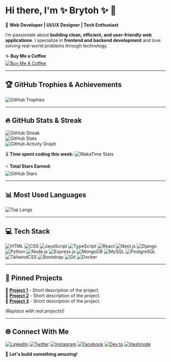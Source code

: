 # Hi there, I'm **✨ Brytoh ✨** 👋
🚀 **Web Developer | UI/UX Designer | Tech Enthusiast**  

I’m passionate about **building clean, efficient, and user-friendly web applications**. I specialize in **frontend and backend development** and love solving real-world problems through technology.  

☕ **Buy Me a Coffee**  
[![Buy Me A Coffee](https://img.shields.io/badge/☕-Buy%20Me%20a%20Coffee-FFDD00?style=flat-square&logo=buy-me-a-coffee&logoColor=black)](your-coffee-link)

---

## 🏆 GitHub Trophies & Achievements
![GitHub Trophies](https://github-profile-trophy.vercel.app/?username=Brytoh&theme=algolia&no-frame=true&no-bg=true&margin-w=5)

---

## 🔥 GitHub Stats & Streak
![GitHub Streak](https://github-readme-streak-stats.herokuapp.com/?user=Brytoh&theme=carrot&hide_border=true)  
![GitHub Stats](https://github-readme-stats.vercel.app/api?username=Brytoh&show_icons=true&theme=wheat&hide_border=true&count_private=true&include_all_commits=true&token=YOUR_GITHUB_TOKEN)  
![GitHub Activity Graph](https://github-readme-activity-graph.vercel.app/graph?username=Brytoh&theme=github-dark)  

⏳ **Time spent coding this week:**
![WakaTime Stats](https://github-readme-stats.vercel.app/api/wakatime?username=Brytoh&theme=dark&layout=compact)

⭐ **Total Stars Earned:**  
![GitHub Stars](https://img.shields.io/github/stars/Brytoh?affiliations=OWNER%2CCOLLABORATOR&style=for-the-badge&color=yellow)

---

## 📊 Most Used Languages
![Top Langs](https://github-readme-stats.vercel.app/api/top-langs/?username=Brytoh&layout=compact&theme=highcontrast&count_private=true)

---

## 💻 Tech Stack
![HTML](https://img.shields.io/badge/HTML-E34F26?style=flat-square&logo=html5&logoColor=white)
![CSS](https://img.shields.io/badge/CSS-1572B6?style=flat-square&logo=css3&logoColor=white)
![JavaScript](https://img.shields.io/badge/JavaScript-F7DF1E?style=flat-square&logo=javascript&logoColor=black)
![TypeScript](https://img.shields.io/badge/TypeScript-007ACC?style=flat-square&logo=typescript&logoColor=white)
![React](https://img.shields.io/badge/React-61DAFB?style=flat-square&logo=react&logoColor=black)
![Next.js](https://img.shields.io/badge/Next.js-000000?style=flat-square&logo=nextdotjs&logoColor=white)
![Django](https://img.shields.io/badge/Django-092E20?style=flat-square&logo=django&logoColor=white)
![Python](https://img.shields.io/badge/Python-3776AB?style=flat-square&logo=python&logoColor=white)
![Node.js](https://img.shields.io/badge/Node.js-43853D?style=flat-square&logo=node.js&logoColor=white)
![Express.js](https://img.shields.io/badge/Express.js-000000?style=flat-square&logo=express&logoColor=white)
![MongoDB](https://img.shields.io/badge/MongoDB-47A248?style=flat-square&logo=mongodb&logoColor=white)
![MySQL](https://img.shields.io/badge/MySQL-4479A1?style=flat-square&logo=mysql&logoColor=white)
![PostgreSQL](https://img.shields.io/badge/PostgreSQL-336791?style=flat-square&logo=postgresql&logoColor=white)
![TailwindCSS](https://img.shields.io/badge/TailwindCSS-38B2AC?style=flat-square&logo=tailwind-css&logoColor=white)
![Bootstrap](https://img.shields.io/badge/Bootstrap-563D7C?style=flat-square&logo=bootstrap&logoColor=white)
![Git](https://img.shields.io/badge/Git-F05032?style=flat-square&logo=git&logoColor=white)
![Docker](https://img.shields.io/badge/Docker-2496ED?style=flat-square&logo=docker&logoColor=white)

---

## 📌 Pinned Projects
🔹 [**Project 1**](https://github.com/Brytoh/project1) - Short description of the project.  
🔹 [**Project 2**](https://github.com/Brytoh/project2) - Short description of the project.  
🔹 [**Project 3**](https://github.com/Brytoh/project3) - Short description of the project.  

_(Replace with real projects!)_

---

## 🌐 Connect With Me
[![LinkedIn](https://img.shields.io/badge/LinkedIn-blue?style=flat-square&logo=linkedin)](your-linkedin-link)
[![Twitter](https://img.shields.io/badge/Twitter-blue?style=flat-square&logo=twitter)](your-twitter-link)
[![Instagram](https://img.shields.io/badge/Instagram-E4405F?style=flat-square&logo=instagram&logoColor=white)](your-instagram-link)
[![Facebook](https://img.shields.io/badge/Facebook-1877F2?style=flat-square&logo=facebook&logoColor=white)](your-facebook-link)
[![Dev.to](https://img.shields.io/badge/Dev.to-0A0A0A?style=flat-square&logo=dev.to&logoColor=white)](your-devto-link)
[![Hashnode](https://img.shields.io/badge/Hashnode-2962FF?style=flat-square&logo=hashnode&logoColor=white)](your-hashnode-link)

🚀 **Let's build something amazing!**
